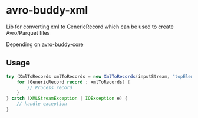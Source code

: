 # avro-buddy-xml
Lib for converting xml to GenericRecord which can be used to create Avro/Parquet files  

Depending on [avro-buddy-core](https://github.com/statisticsnorway/avro-buddy-core)

## Usage
```java
try (XmlToRecords xmlToRecords = new XmlToRecords(inputStream, "topElement", schema)) {
    for (GenericRecord record : xmlToRecords) {
        // Process record
    }
} catch (XMLStreamException | IOException e) {
    // handle exception
}

```
